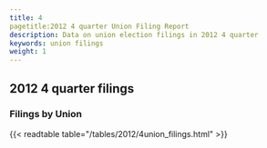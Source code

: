 ```yaml
---
title: 4
pagetitle:2012 4 quarter Union Filing Report
description: Data on union election filings in 2012 4 quarter 
keywords: union filings
weight: 1
---
```


## 2012 4 quarter filings

### Filings by Union
{{< readtable table="/tables/2012/4union_filings.html" >}}
